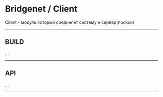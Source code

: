 # Bridgenet / Client

Client - модуль который соединяет систему и сервер(прокси)

---

## BUILD

...

---

## API

...

---